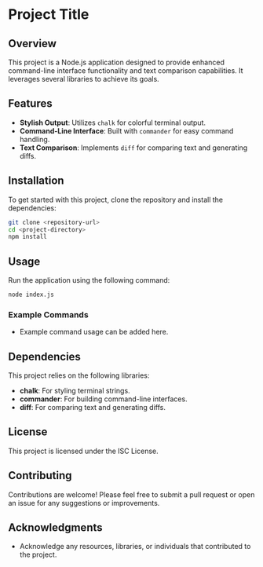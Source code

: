 # Project Title

## Overview
This project is a Node.js application designed to provide enhanced command-line interface functionality and text comparison capabilities. It leverages several libraries to achieve its goals.

## Features
- **Stylish Output**: Utilizes `chalk` for colorful terminal output.
- **Command-Line Interface**: Built with `commander` for easy command handling.
- **Text Comparison**: Implements `diff` for comparing text and generating diffs.

## Installation
To get started with this project, clone the repository and install the dependencies:

```bash
git clone <repository-url>
cd <project-directory>
npm install
```

## Usage
Run the application using the following command:

```bash
node index.js
```

### Example Commands
- Example command usage can be added here.

## Dependencies
This project relies on the following libraries:
- **chalk**: For styling terminal strings.
- **commander**: For building command-line interfaces.
- **diff**: For comparing text and generating diffs.

## License
This project is licensed under the ISC License.

## Contributing
Contributions are welcome! Please feel free to submit a pull request or open an issue for any suggestions or improvements.

## Acknowledgments
- Acknowledge any resources, libraries, or individuals that contributed to the project.
